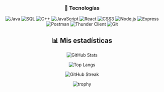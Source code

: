 <div align="center">

### 🚀 Tecnologías  
![Java](https://img.shields.io/badge/Java-ED8B00?style=flat&logo=openjdk&logoColor=white) 
![SQL](https://img.shields.io/badge/SQL-336791?style=flat&logo=postgresql&logoColor=white)
![C++](https://img.shields.io/badge/C++-00599C?style=flat&logo=cplusplus&logoColor=white)
![JavaScript](https://img.shields.io/badge/JavaScript-F7DF1E?style=flat&logo=javascript&logoColor=black)
![React](https://img.shields.io/badge/React-61DAFB?style=flat&logo=react&logoColor=black)
![CSS3](https://img.shields.io/badge/CSS3-1572B6?style=flat&logo=css3&logoColor=white)
![Node.js](https://img.shields.io/badge/Node.js-339933?style=flat&logo=node.js&logoColor=white)
![Express](https://img.shields.io/badge/Express-000000?style=flat&logo=express&logoColor=white)
![Postman](https://img.shields.io/badge/Postman-FF6C37?style=flat&logo=postman&logoColor=white)
![Thunder Client](https://img.shields.io/badge/Thunder%20Client-2F80ED?style=flat&logo=visualstudiocode&logoColor=white)
![Git](https://img.shields.io/badge/Git-F05032?style=flat&logo=git&logoColor=white)

</div>

<div align="center">

## 📊 Mis estadísticas  

![GitHub Stats](https://github-readme-stats.vercel.app/api?username=lucianoVillanuevaR&show_icons=true&theme=tokyonight)  

![Top Langs](https://github-readme-stats.vercel.app/api/top-langs/?username=lucianoVillanuevaR&layout=compact&theme=tokyonight)  

![GitHub Streak](https://github-readme-streak-stats.herokuapp.com/?user=lucianoVillanuevaR&theme=tokyonight)  

![trophy](https://github-profile-trophy.vercel.app/?username=lucianoVillanuevaR&theme=tokyonight&margin-w=15)  

</div>
